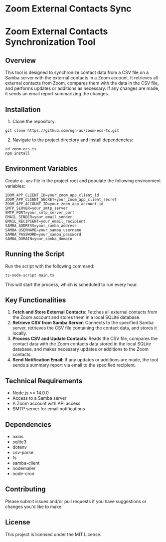 # Zoom External Contacts Sync 
# Zoom External Contacts Synchronization Tool

## Overview
This tool is designed to synchronize contact data from a CSV file on a Samba server with the external contacts in a Zoom account. It retrieves all external contacts from Zoom, compares them with the data in the CSV file, and performs updates or additions as necessary. If any changes are made, it sends an email report summarizing the changes.

## Installation
1. Clone the repository:
```
git clone https://github.com/ngn-au/zoom-ecs-ts.git
```
2. Navigate to the project directory and install dependencies:
```
cd zoom-ecs-ts
npm install
```

## Environment Variables
Create a `.env` file in the project root and populate the following environment variables:

```
ZOOM_APP_CLIENT_ID=your_zoom_app_client_id
ZOOM_APP_CLIENT_SECRET=your_zoom_app_client_secret
ZOOM_APP_ACCOUNT_ID=your_zoom_app_account_id
SMTP_SERVER=your_smtp_server
SMTP_PORT=your_smtp_server_port
EMAIL_SENDER=your_email_sender
EMAIL_RECIPIENT=your_email_recipient
SAMBA_ADDRESS=your_samba_address
SAMBA_USERNAME=your_samba_username
SAMBA_PASSWORD=your_samba_password
SAMBA_DOMAIN=your_samba_domain
```

## Running the Script
Run the script with the following command:
```
ts-node-script main.ts
```
This will start the process, which is scheduled to run every hour.

## Key Functionalities
1. **Fetch and Store External Contacts**: Fetches all external contacts from the Zoom account and stores them in a local SQLite database.
2. **Retrieve CSV from Samba Server**: Connects to the specified Samba server, retrieves the CSV file containing the contact data, and stores it locally.
3. **Process CSV and Update Contacts**: Reads the CSV file, compares the contact data with the Zoom contacts data stored in the local SQLite database, and makes necessary updates or additions to the Zoom contacts.
4. **Send Notification Email**: If any updates or additions are made, the tool sends a summary report via email to the specified recipient.

## Technical Requirements
- Node.js >= 14.0.0
- Access to a Samba server
- A Zoom account with API access
- SMTP server for email notifications

## Dependencies
- axios
- sqlite3
- dotenv
- csv-parse
- fs
- samba-client
- nodemailer
- node-cron

## Contributing
Please submit issues and/or pull requests if you have suggestions or changes you'd like to make.

## License
This project is licensed under the MIT License.

